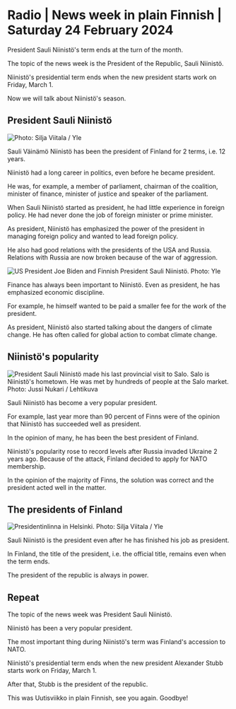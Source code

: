 # Radio \| News week in plain Finnish \| Saturday 24 February 2024

President Sauli Niinistö's term ends at the turn of the month.

The topic of the news week is the President of the Republic, Sauli Niinistö.

Niinistö's presidential term ends when the new president starts work on Friday, March 1.

Now we will talk about Niinistö's season.

## President Sauli Niinistö

![ Photo: Silja Viitala / Yle](https://images.cdn.yle.fi/image/upload/c_crop,h_2812,w_5000,x_0,y_197/ar_1.7777777777777777,c_fill,g_faces,h_431,w_767/dpr_1.0/q_auto:eco/f_auto/fl_lossy/v1689336195/39-114284264b1384bdcfe5)

Sauli Väinämö Niinistö has been the president of Finland for 2 terms, i.e. 12 years.

Niinistö had a long career in politics, even before he became president.

He was, for example, a member of parliament, chairman of the coalition, minister of finance, minister of justice and speaker of the parliament.

When Sauli Niinistö started as president, he had little experience in foreign policy. He had never done the job of foreign minister or prime minister.

As president, Niinistö has emphasized the power of the president in managing foreign policy and wanted to lead foreign policy.

He also had good relations with the presidents of the USA and Russia. Relations with Russia are now broken because of the war of aggression.

![US President Joe Biden and Finnish President Sauli Niinistö. Photo: Yle](https://images.cdn.yle.fi/image/upload/c_crop,h_1080,w_1919,x_0,y_0/ar_1.7777777777777777,c_fill,g_faces,h_431,w_767/dpr_1.0/q_auto:eco/f_auto/fl_lossy/v1688634029/39-113877464a677d215b54)

Finance has always been important to Niinistö. Even as president, he has emphasized economic discipline.

For example, he himself wanted to be paid a smaller fee for the work of the president.

As president, Niinistö also started talking about the dangers of climate change. He has often called for global action to combat climate change.

## Niinistö's popularity

![President Sauli Niinistö made his last provincial visit to Salo. Salo is Niinistö's hometown. He was met by hundreds of people at the Salo market. Photo: Jussi Nukari / Lehtikuva](https://images.cdn.yle.fi/image/upload/c_crop,h_2880,w_5120,x_0,y_64/ar_1.7777777777777777,c_fill,g_faces,h_431,w_767/dpr_1.0/q_auto:eco/f_auto/fl_lossy/v1708597528/39-124785065d720f51b156)

Sauli Niinistö has become a very popular president.

For example, last year more than 90 percent of Finns were of the opinion that Niinistö has succeeded well as president.

In the opinion of many, he has been the best president of Finland.

Niinistö's popularity rose to record levels after Russia invaded Ukraine 2 years ago. Because of the attack, Finland decided to apply for NATO membership.

In the opinion of the majority of Finns, the solution was correct and the president acted well in the matter.

## The presidents of Finland

![Presidentinlinna in Helsinki. Photo: Silja Viitala / Yle](https://images.cdn.yle.fi/image/upload/c_crop,h_2813,w_5000,x_0,y_0/ar_1.7777777777777777,c_fill,g_faces,h_431,w_767/dpr_1.0/q_auto:eco/f_auto/fl_lossy/v1607272318/39-7509385fcd06a53f54c)

Sauli Niinistö is the president even after he has finished his job as president.

In Finland, the title of the president, i.e. the official title, remains even when the term ends.

The president of the republic is always in power.

## Repeat

The topic of the news week was President Sauli Niinistö.

Niinistö has been a very popular president.

The most important thing during Niinistö's term was Finland's accession to NATO.

Niinistö's presidential term ends when the new president Alexander Stubb starts work on Friday, March 1.

After that, Stubb is the president of the republic.

This was Uutisviikko in plain Finnish, see you again. Goodbye!
